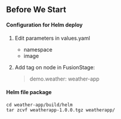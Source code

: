 ## Before We Start

#### Configuration for Helm deploy
1. Edit parameters in values.yaml
    - namespace
    - image
  
2. Add tag on node in FusionStage:
    > demo.weather: weather-app

#### Helm file package
``` shell
cd weather-app/build/helm
tar zcvf weatherapp-1.0.0.tgz weatherapp/
``` 
